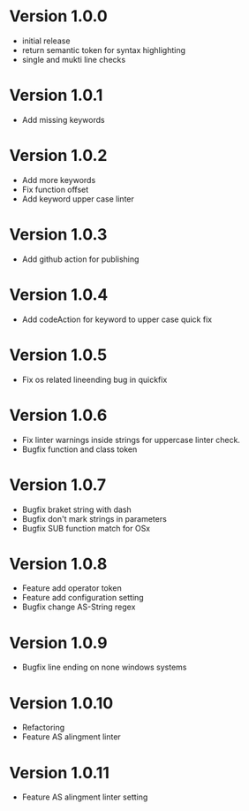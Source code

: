 
# Version 1.0.0
- initial release
- return semantic token for syntax highlighting
- single and mukti line checks

# Version 1.0.1
- Add missing keywords

# Version 1.0.2
- Add more keywords
- Fix function offset
- Add keyword upper case linter

# Version 1.0.3
- Add github action for publishing

# Version 1.0.4
- Add codeAction for keyword to upper case quick fix

# Version 1.0.5
- Fix os related lineending bug in quickfix

# Version 1.0.6
- Fix linter warnings inside strings for uppercase linter check.
- Bugfix function and class token

# Version 1.0.7
- Bugfix braket string with dash
- Bugfix don't mark strings in parameters
- Bugfix SUB function match for OSx

# Version 1.0.8
- Feature add operator token
- Feature add configuration setting
- Bugfix change AS-String regex

# Version 1.0.9
- Bugfix line ending on none windows systems

# Version 1.0.10
- Refactoring
- Feature AS alingment linter

# Version 1.0.11
- Feature AS alingment linter setting